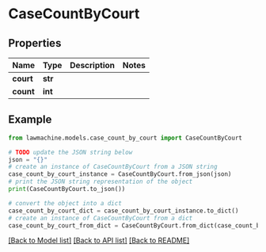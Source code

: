 # CaseCountByCourt


## Properties

Name | Type | Description | Notes
------------ | ------------- | ------------- | -------------
**court** | **str** |  | 
**count** | **int** |  | 

## Example

```python
from lawmachine.models.case_count_by_court import CaseCountByCourt

# TODO update the JSON string below
json = "{}"
# create an instance of CaseCountByCourt from a JSON string
case_count_by_court_instance = CaseCountByCourt.from_json(json)
# print the JSON string representation of the object
print(CaseCountByCourt.to_json())

# convert the object into a dict
case_count_by_court_dict = case_count_by_court_instance.to_dict()
# create an instance of CaseCountByCourt from a dict
case_count_by_court_from_dict = CaseCountByCourt.from_dict(case_count_by_court_dict)
```
[[Back to Model list]](../README.md#documentation-for-models) [[Back to API list]](../README.md#documentation-for-api-endpoints) [[Back to README]](../README.md)


